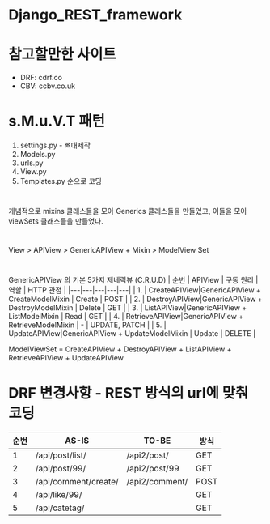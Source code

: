 # Django_REST_framework

# 참고할만한 사이트
  - DRF: cdrf.co
  - CBV: ccbv.co.uk

# s.M.u.V.T 패턴
1. settings.py - 뼈대제작
2. Models.py
3. urls.py
4. View.py
5. Templates.py
순으로 코딩

#
개념적으로 mixins 클래스들을 모아 Generics 클래스들을 만들었고, 이들을 모아 viewSets 클래스들을 만들었다.
# 
View > APIView > GenericAPIView + Mixin > ModelView Set
# 
GenericAPIView 의 기본 5가지 제네릭뷰 (C.R.U.D)
| 순번 | APIView | 구동 원리 | 역할 | HTTP 관점 |
|---|---|---|---|---|
| 1. | CreateAPIView|GenericAPIView + CreateModelMixin | Create | POST |
| 2. | DestroyAPIView|GenericAPIView + DestroyModelMixin | Delete | GET |
| 3. | ListAPIView|GenericAPIView + ListModelMixin | Read | GET |
| 4. | RetrieveAPIView|GenericAPIView + RetrieveModelMixin | - | UPDATE, PATCH |
| 5. | UpdateAPIView|GenericAPIView + UpdateModelMixin | Update | DELETE |

ModelViewSet = CreateAPIView + DestroyAPIView + ListAPIView + RetrieveAPIView + UpdateAPIView


# DRF 변경사항 - REST 방식의 url에 맞춰 코딩
| 순번 | AS-IS | TO-BE | 방식 |
|---|---|---|---|
|1| /api/post/list/ | /api2/post/ | GET |
|2| /api/post/99/ | /api2/post/99 | GET |
|3| /api/comment/create/ | /api2/comment/ | POST |
|4| /api/like/99/ |  | GET |
|5| /api/catetag/ |  | GET |



